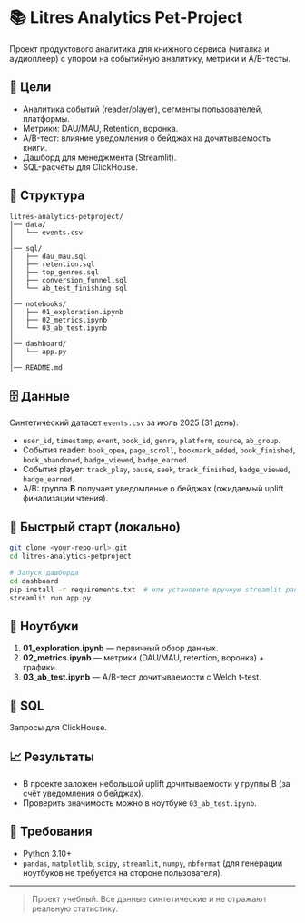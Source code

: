 # 📚 Litres Analytics Pet-Project

Проект продуктового аналитика для книжного сервиса (читалка и аудиоплеер) с упором на событийную аналитику, метрики и A/B-тесты.

## 🎯 Цели
- Аналитика событий (reader/player), сегменты пользователей, платформы.
- Метрики: DAU/MAU, Retention, воронка.
- A/B-тест: влияние уведомления о бейджах на дочитываемость книги.
- Дашборд для менеджмента (Streamlit).
- SQL-расчёты для ClickHouse.

## 📂 Структура
```
litres-analytics-petproject/
│── data/
│   └── events.csv
│
│── sql/
│   ├── dau_mau.sql
│   ├── retention.sql
│   ├── top_genres.sql
│   ├── conversion_funnel.sql
│   └── ab_test_finishing.sql
│
│── notebooks/
│   ├── 01_exploration.ipynb
│   ├── 02_metrics.ipynb
│   └── 03_ab_test.ipynb
│
│── dashboard/
│   └── app.py
│
│── README.md
```
## 🗄️ Данные
Синтетический датасет `events.csv` за июль 2025 (31 день):
- `user_id`, `timestamp`, `event`, `book_id`, `genre`, `platform`, `source`, `ab_group`.
- События reader: `book_open`, `page_scroll`, `bookmark_added`, `book_finished`, `book_abandoned`, `badge_viewed`, `badge_earned`.
- События player: `track_play`, `pause`, `seek`, `track_finished`, `badge_viewed`, `badge_earned`.
- A/B: группа **B** получает уведомление о бейджах (ожидаемый uplift финализации чтения).

## 🧮 Быстрый старт (локально)
```bash
git clone <your-repo-url>.git
cd litres-analytics-petproject

# Запуск дашборда
cd dashboard
pip install -r requirements.txt  # или установите вручную streamlit pandas matplotlib scipy
streamlit run app.py
```

## 🧪 Ноутбуки
1. **01_exploration.ipynb** — первичный обзор данных.
2. **02_metrics.ipynb** — метрики (DAU/MAU, retention, воронка) + графики.
3. **03_ab_test.ipynb** — A/B-тест дочитываемости с Welch t-test.

## 🧰 SQL
Запросы для ClickHouse.

## 📈 Результаты
- В проекте заложен небольшой uplift дочитываемости у группы B (за счёт уведомления о бейджах).
- Проверить значимость можно в ноутбуке `03_ab_test.ipynb`.

## 🔧 Требования
- Python 3.10+
- `pandas`, `matplotlib`, `scipy`, `streamlit`, `numpy`, `nbformat` (для генерации ноутбуков не требуется на стороне пользователя).

---

> Проект учебный. Все данные синтетические и не отражают реальную статистику.
